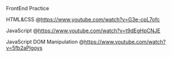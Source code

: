 FrontEnd Practice


HTML&CSS @https://www.youtube.com/watch?v=G3e-cpL7ofc

JavaScript @https://www.youtube.com/watch?v=t9dEgHpCNJE

JavaScript DOM Manipulation @https://www.youtube.com/watch?v=5fb2aPlgoys
